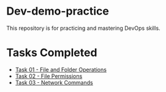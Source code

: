 # Dev-demo-practice
This repository is for practicing and mastering DevOps skills.


# Tasks Completed

- [Task 01 - File and Folder Operations](./task01-file-creation/)
- [Task 02 - File Permissions](./task02-file-permission/)
- [Task 03 - Network Commands](./task03-network-commands/
)
